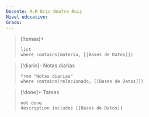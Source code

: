 ```yaml
---
Docente: M.R Eric Onofre Ruiz
Nivel educativo: 
Grado:
---
```




>[!temas]+ 
>```dataview
>list 
>where contains(materia, [[Bases de Datos]])
>```

>[!diario]- Notas diarias
>```list
>from "Notas diarias"
>where contains(relacionado, [[Bases de Datos]])
>```

>[!done]+ Tareas
>```tasks
>not done 
>description includes [[Bases de Datos]]
>```